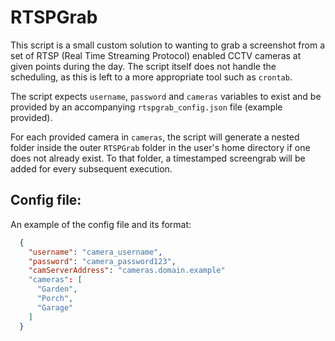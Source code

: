 # RTSPGrab

This script is a small custom solution to wanting to grab a screenshot from a set of RTSP (Real Time Streaming Protocol) enabled CCTV cameras at given points during the day. The script itself does not handle the scheduling, as this is left to a more appropriate tool such as `crontab`.

The script expects `username`, `password` and `cameras` variables to exist and be provided by an accompanying `rtspgrab_config.json` file (example provided).

For each provided camera in `cameras`, the script will generate a nested folder inside the outer `RTSPGrab` folder in the user's home directory if one does not already exist. To that folder, a timestamped screengrab will be added for every subsequent execution.

## Config file:

An example of the config file and its format:

```json
  {
    "username": "camera_username",
    "password": "camera_password123",
    "camServerAddress": "cameras.domain.example"
    "cameras": [
      "Garden",
      "Porch",
      "Garage"
    ]
  }
```
